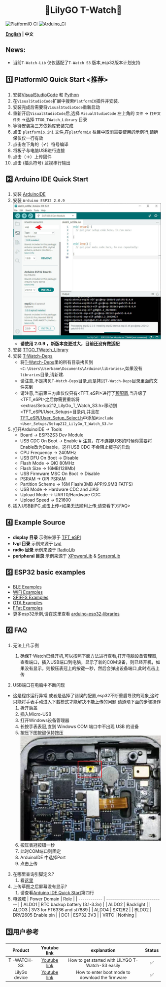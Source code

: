 <h1 align = "center">🌟LilyGO T-Watch🌟</h1>


[![PlatformIO CI](https://github.com/Xinyuan-LilyGO/TTGO_TWatch_Library/actions/workflows/platformio.yml/badge.svg)](https://github.com/Xinyuan-LilyGO/TTGO_TWatch_Library/actions/workflows/platformio.yml)
[![Arduino_CI](https://github.com/Xinyuan-LilyGO/TTGO_TWatch_Library/actions/workflows/arduino_ci.yml/badge.svg?branch=t-watch-s3)](https://github.com/Xinyuan-LilyGO/TTGO_TWatch_Library/actions/workflows/arduino_ci.yml)

**[English](README.MD) | 中文**

## News:
- 当前`T-Watch-Lib` 仅仅适配了`T-Watch S3` 版本,esp32版本计划支持

## 1️⃣ PlatformIO Quick Start <推荐>

1. 安装[VisualStudioCode](https://code.visualstudio.com/) 和 [Python](https://www.python.org/)
2. 在`VisualStudioCode`扩展中搜索`PlatformIO`插件并安装.
3. 安装完成后需要将`VisualStudioCode`重新启动
4. 重新开启`VisualStudioCode`后,选择 `VisualStudioCode` 左上角的 `文件` -> `打开文件夹` ->选择 `TTGO_TWatch_Library` 目录
5. 等待安装第三方依赖库安装完成
6. 点击 `platformio.ini` 文件,在`platformio` 栏目中取消需要使用的示例行,请确保仅仅一行有效
7. 点击左下角的（✔）符号编译
8. 将板子与电脑USB进行连接
9. 点击（→）上传固件
10. 点击 (插头符号) 监视串行输出


## 2️⃣ Arduino IDE Quick Start

1. 安装 [ArduinoIDE](https://www.arduino.cc/en/software)
2. 安装 `Arduino ESP32 2.0.9`
   ![InstallArduino](./images/InstallArduino.jpg)
   * **请使用 2.0.9 ，新版本变更过大，目前还没有做适配**
3. 安装 [TTGO_TWatch_Library](https://github.com/Xinyuan-LilyGO/TTGO_TWatch_Library)
4. 安装 [T-Watch-Deps](https://github.com/Xinyuan-LilyGO/T-Watch-Deps)
   - 将[T-Watch-Deps](https://github.com/Xinyuan-LilyGO/T-Watch-Deps)里的所有目录拷贝到 `<C:\Users\UserName\Documents\Arduino\libraries>`,如果没有`libraries`目录,请新建.
   - 请注意,不是拷贝`T-Watch-Deps`目录,而是拷贝`T-Watch-Deps`目录里面的文件夹到<libraries>
   - 请注意,当前第三方库仅仅只有<TFT_eSPI>进行了[预配置](https://github.com/Xinyuan-LilyGO/T-Watch-Deps/blob/be311130018708903d5ed1e524b73d670a2e18f1/TFT_eSPI/User_Setup_Select.h#L143),当升级了<TFT_eSPI>之后你需要重新将<extras/Setup212_LilyGo_T_Watch_S3.h>移动到<TFT_eSPI/User_Setups>目录内,并且在[TFT_eSPI/User_Setup_Select.h](https://github.com/Xinyuan-LilyGO/T-Watch-Deps/blob/be311130018708903d5ed1e524b73d670a2e18f1/TFT_eSPI/User_Setup_Select.h#L143)中添加`#include <User_Setups/Setup212_LilyGo_T_Watch_S3.h>`
5. 打开ArduinoIDE -> Tools 
   - Board -> ESP32S3 Dev Module
   - USB CDC On Boot -> Enable   # 注意，在不连接USB的时候你需要将Enable改为Disable，这样USB CDC 不会阻止板子的启动
   - CPU Frequency -> 240MHz
   - USB DFU On Boot -> Disable
   - Flash Mode -> QIO 80MHz
   - Flash Size -> 16MB(128Mb)
   - USB Firmware MSC On Boot -> Disable
   - PSRAM -> OPI PSRAM
   - Partition Scheme -> 16M Flash(3MB APP/9.9MB FATFS)
   - USB Mode -> Hardware CDC and JIAG
   - Upload Mode -> UART0/Hardware CDC
   - Upload Speed -> 921600
5. 插入USB到PC,点击上传<如果无法顺利上传,请查看下方FAQ>


<h2 align = "left">4️⃣ Example Source </h2>

- **display 目录**  示例来源于  [TFT_eSPI](https://github.com/Bodmer/TFT_eSPI/tree/master/examples) 
- **lvgl 目录** 示例来源于  [lvgl](https://github.com/lvgl/lvgl/tree/master/examples)  
- **radio 目录** 示例来源于  [RadioLib](https://github.com/jgromes/RadioLib/tree/master/examples/SX126x) 
- **peripheral 目录** 示例来源于 [XPowersLib](https://github.com/lewisxhe/XPowersLib/tree/master/examples) & [SensorsLib](https://github.com/lewisxhe/SensorsLib/tree/master/examples) 


<h2 align = "left">5️⃣ ESP32 basic examples </h2>

- [BLE Examples](https://github.com/espressif/arduino-esp32/tree/master/libraries/BLE)
- [WiFi Examples](https://github.com/espressif/arduino-esp32/tree/master/libraries/WiFi)
- [SPIFFS Examples](https://github.com/espressif/arduino-esp32/tree/master/libraries/SPIFFS)
- [OTA Examples](https://github.com/espressif/arduino-esp32/tree/master/libraries/ArduinoOTA)
- [FFat Examples](https://github.com/espressif/arduino-esp32/tree/master/libraries/FFat)
- 更多esp32示例,请在这里查看 [arduino-esp32-libraries](https://github.com/espressif/arduino-esp32/tree/master/libraries)


<h2 align = "left">6️⃣ FAQ </h2>

1. 无法上传示例
   1. 确保T-Watch已经开机,可以按照下面方法进行查看,打开电脑设备管理器,查看端口，插入USB端口到电脑，显示了新的COM设备，则已经开机，如果没有显示，则按压表冠上的按键一秒，然后会弹出设备端口,此时点击上传

2. USB端口在电脑中不断闪现
* 这是程序运行异常,或者是选择了错误的配置,esp32不断重启导致的现象,这时只能将手表手动进入下载模式才能解决不能上传的问题
请遵顼下面的步骤操作
  1. 拆开后盖
  2. 插入Micro-USB
  3. 打开Windows设备管理器
  4. 长按手表表冠,直到 Windows COM 端口中不出现 USB 的设备
  5. 按压下图按键保持按压
   ![](./images/BUTTON.jpg)
  6. 按压表冠按钮一秒
  7. 此时COM端口则固定
  8. ArduinoIDE 中选择Port
  9.  点击上传


3. 在哪里查询引脚定义?
   1. 看[这里](./src/utilities.h)
4. 上传草图之后屏幕没有显示?
   1. 请查看[Arduino IDE Quick Start]()第四行
5. 电源域
   | Power Domain | Role                          |
   | ------------ | ----------------------------- |
   | ALDO1        | RTC backup battery (3.1-3.3v) |
   | ALDO2        | Backlight                     |
   | ALDO3        | 3V3 for FT6336 and st7889     |
   | ALDO4        | SX1262                        |
   | BLDO2        | DRV2605 Enable pin            |
   | DC1          | ESP32 3V3                     |
   | VRTC         | Nothing                       |

## 3️⃣用户参考

|   Product   |                             Youtube  link                             |                  explanation                    | Status | 
| :---------: | :-------------------------------------------------------------------: |:-----------------------------------------------:| :----: |
| T -WATCH-S3 | [Youtube link](https://www.youtube.com/watch?v=RCYUN5yAnUk) |    How to get started with LILYGO T-Watch-S3 easily     |   ✅    |
| LilyGo device | [Youtube link](https://www.youtube.com/watch?v=f3BybP3L7ls) |    How to enter boot mode to download the firmware     |   ✅    |
